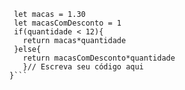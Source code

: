 ```function calculaPrecoTotal(quantidade) {
 let macas = 1.30
 let macasComDesconto = 1
 if(quantidade < 12){
   return macas*quantidade
 }else{
   return macasComDesconto*quantidade
   }// Escreva seu código aqui
}```